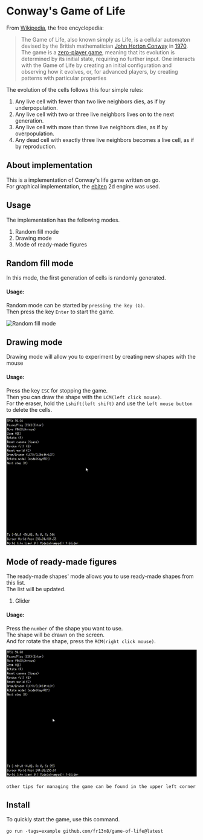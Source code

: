 # Conway's Game of Life
From [Wikipedia](https://en.wikipedia.org/wiki/Conway%27s_Game_of_Life), the free encyclopedia:

> The Game of Life, also known simply as Life, is a cellular automaton devised by
> the British mathematician [John Horton Conway](https://en.wikipedia.org/wiki/John_Horton_Conway)
> in [1970](https://en.wikipedia.org/wiki/Conway%27s_Game_of_Life#cite_note-1).
> The game is a [zero-player game](https://en.wikipedia.org/wiki/Zero-player_game),
> meaning that its evolution is determined by its initial state, requiring
> no further input. One interacts with the Game of Life by creating an initial
> configuration and observing how it evolves, or, for advanced players, by
> creating patterns with particular properties

The evolution of the cells follows this four simple rules:
1. Any live cell with fewer than two live neighbors dies, as if by underpopulation.
2. Any live cell with two or three live neighbors lives on to the next generation.
3. Any live cell with more than three live neighbors dies, as if by overpopulation.
4. Any dead cell with exactly three live neighbors becomes a live cell, as if by reproduction.


## About implementation
This is a implementation of Conway's life game written on go. \
For graphical implementation, the [ebiten](https://github.com/hajimehoshi/ebiten) 2d engine was used.

## Usage

The implementation has the following modes.
1. Random fill mode
2. Drawing mode
3. Mode of ready-made figures

## Random fill mode

In this mode, the first generation of cells is randomly generated.

#### Usage:
Random mode can be started by `pressing the key (G)`. \
Then press the key `Enter` to start the game.

![Random fill mode](./gifs/random.gif)

## Drawing mode

Drawing mode will allow you to experiment by creating new shapes with the mouse

#### Usage:
Press the key `ESC` for stopping the game. \
Then you can draw the shape with the `LCM(left click mouse)`. \
For the eraser, hold the `Lshift(left shift)` and use the `left mouse button` to delete the cells.

![Drawing mode](./gifs/draw.gif)

## Mode of ready-made figures

The ready-made shapes' mode allows you to use ready-made shapes from this list. \
The list will be updated.

1. Glider

#### Usage: 
Press the `number` of the shape you want to use. \
The shape will be drawn on the screen. \
And for rotate the shape, press the `RCM(right click mouse)`.

![Drawing mode](./gifs/figure.gif)

``other tips for managing the game can be found in the upper left corner``

## Install
To quickly start the game, use this command. 
```
go run -tags=example github.com/fr13n8/game-of-life@latest
```
